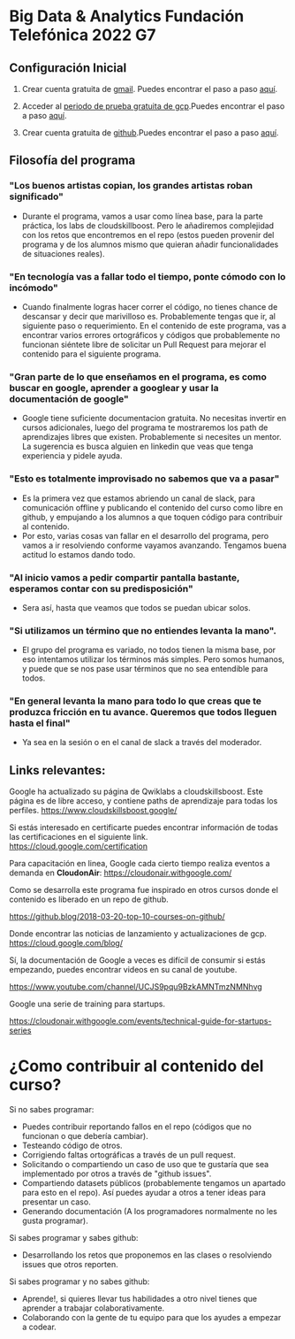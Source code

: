 # Big Data & Analytics Fundación Telefónica 2022 G7

## Configuración Inicial

1. Crear cuenta gratuita de [gmail](https://accounts.google.com/signup/v2/webcreateaccount?service=mail&hl=es&continue=http%3A%2F%2Fmail.google.com%2Fmail%2F%3Fpc%3Dtopnav-about-es&flowName=GlifWebSignIn&flowEntry=SignUp). Puedes encontrar el paso a paso [aquí](docs/crea_cuenta_gmail/instrucciones.md).

2. Acceder al [periodo de prueba gratuita de gcp](https://cloud.google.com/docs/get-started).Puedes encontrar el paso a paso [aquí](docs/crea_cuenta_gcp/instrucciones.md).

3. Crear cuenta gratuita de [github](https://github.com).Puedes encontrar el paso a paso [aquí](docs/crea_cuenta_github/instruciones.md).

## Filosofía del programa

### "Los buenos artistas copian, los grandes artistas roban significado" 

- Durante el programa, vamos a usar como línea base, para la parte práctica, los labs de cloudskillboost. Pero le añadiremos complejidad con los retos que encontremos en el repo (estos pueden provenir del programa y de los alumnos mismo que quieran añadir funcionalidades de situaciones reales).

### "En tecnología vas a fallar todo el tiempo, ponte cómodo con lo incómodo"

- Cuando finalmente logras hacer correr el código, no tienes chance de descansar y decir que marivilloso es. Probablemente tengas que ir, al siguiente paso o requerimiento. En el contenido de este programa, vas a encontrar varios errores ortográficos y códigos que probablemente no funcionan siéntete libre de solicitar un Pull Request para mejorar el contenido para el siguiente programa.

### "Gran parte de lo que enseñamos en el programa, es como buscar en google, aprender a googlear y usar la documentación de google"
- Google tiene suficiente documentacion gratuita. No necesitas invertir en cursos adicionales, luego del programa te mostraremos los path de aprendizajes libres que existen. Probablemente si necesites un mentor. La sugerencia es busca alguien en linkedin que veas que tenga experiencia y pidele ayuda.

### "Esto es totalmente improvisado no sabemos que va a pasar"

- Es la primera vez que estamos abriendo un canal de slack, para comunicación offline y publicando el contenido del curso como libre en github, y empujando a los alumnos a que toquen código para contribuir al contenido. 
- Por esto, varias cosas van fallar en el desarrollo del programa, pero vamos a ir resolviendo conforme vayamos avanzando. Tengamos buena actitud lo estamos dando todo.

### "Al inicio vamos a pedir compartir pantalla bastante, esperamos contar con su predisposición"

- Sera así, hasta que veamos que todos se puedan ubicar solos.

### "Si utilizamos un término que no entiendes levanta la mano".

- El grupo del programa es variado, no todos tienen la misma base, por eso intentamos utilizar los términos más simples. Pero somos humanos, y puede que se nos pase usar términos que no sea entendible para todos.

### "En general levanta la mano para todo lo que creas que te produzca fricción en tu avance. Queremos que todos lleguen hasta el final"
    
- Ya sea en la sesión o en el canal de slack a través del moderador.
## Links relevantes:

Google ha actualizado su página de Qwiklabs a cloudskillsboost. Este página es de libre acceso, y contiene paths de aprendizaje para todas los perfiles.
https://www.cloudskillsboost.google/

Si estás interesado en certificarte puedes encontrar información de todas las certificaciones en el siguiente link.
https://cloud.google.com/certification

Para capacitación en linea, Google cada cierto tiempo realiza eventos a demanda en **CloudonAir**:
https://cloudonair.withgoogle.com/

Como se desarrolla este programa fue inspirado en otros cursos donde el contenido es liberado en un repo de github.

https://github.blog/2018-03-20-top-10-courses-on-github/

Donde encontrar las noticias de lanzamiento y actualizaciones de gcp.
https://cloud.google.com/blog/

Sí, la documentación de Google a veces es difícil de consumir si estás empezando, puedes encontrar videos en su canal de youtube.

https://www.youtube.com/channel/UCJS9pqu9BzkAMNTmzNMNhvg


Google una serie de training para startups.

https://cloudonair.withgoogle.com/events/technical-guide-for-startups-series


# ¿Como contribuir al contenido del curso?

Si no sabes programar:
- Puedes contribuir reportando fallos en el repo (códigos que no funcionan o que debería cambiar).
- Testeando código de otros.
- Corrigiendo faltas ortográficas a través de un pull request.
- Solicitando o compartiendo un caso de uso que te gustaría que sea implementado por otros a través de "github issues".
- Compartiendo datasets públicos (probablemente tengamos un apartado para esto en el repo). Así puedes ayudar a otros a tener ideas para presentar un caso.
- Generando documentación (A los programadores normalmente no les gusta programar).

Si sabes programar y sabes github:
- Desarrollando los retos que proponemos en las clases o resolviendo issues que otros reporten.

Si sabes programar y no sabes github:
- Aprende!, si quieres llevar tus habilidades a otro nivel tienes que aprender a trabajar colaborativamente.
- Colaborando con la gente de tu equipo para que los ayudes a empezar a codear.


